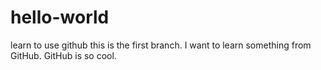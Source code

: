 # hello-world
learn to use github
this is the first branch. I want to learn something from GitHub.
GitHub is so cool.
